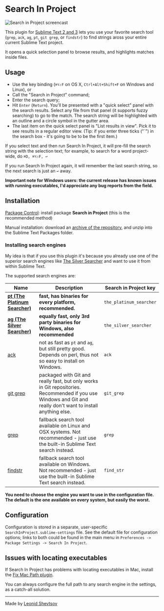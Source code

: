 # Search In Project

![Search in Project screencast](https://raw.githubusercontent.com/leonid-shevtsov/SearchInProject_SublimeText/screencast/screencast.gif)

This plugin for [Sublime Text 2 and 3](http://www.sublimetext.com/) lets you use your favorite search tool (`grep`, `ack`, `ag`, `pt`, `git grep`, or `findstr`) to find strings aross your entire current Sublime Text project.

It opens a quick selection panel to browse results, and highlights matches inside files.

## Usage

* Use the key binding (`⌘⌥⇧F` on OS X, `Ctrl+Alt+Shift+F` on Windows and Linux), or
* Call the "Search in Project" command;
* Enter the search query;
* Hit `Enter` (`Return`). You'll be presented with a "quick select" panel with the search results. Select any file from that panel (it supports fuzzy searching) to go to the match. The search string will be highlighted with an outline and a circle symbol in the gutter area.
* The last item on the quick select panel is "List results in view". Pick it to see results in a regular editor view. (Tip: if you enter three ticks ("`") in the search box - it's going to be to be the first item.)

If you select text and then run Search In Project, it will pre-fill the search string with the selection text; for example, to search for a word project-wide, do `⌘D, ⌘⌥⇧F, ↩`

If you run Search In Project again, it will remember the last search string, so the next search is just an `↩` away.

**Important note for Windows users: the current release has known issues with running executables, I'd appreciate any bug reports from the field.**

## Installation

[Package Control](http://sublime.wbond.net): install package **Search in Project** (this is the recommended method)

Manual installation: download an [archive of the repository](https://github.com/leonid-shevtsov/SearchInProject_SublimeText/archive/master.zip), and unzip into the Sublime Text Packages folder.

### Installing search engines

My idea is that if you use this plugin it's because you already use one of the superior search engines like [The Silver Searcher](https://github.com/ggreer/the_silver_searcher) and want to use it from within Sublime Text.

The supported search engines are:

Name | Description | Search in Project key 
---- | ----------- | ---------------------
**[pt (The Platinum Searcher)](https://github.com/monochromegane/the_platinum_searcher)** | **fast, has binaries for every platform, recommended.** | `the_platinum_searcher`
**[ag (The Silver Searcher)](http://geoff.greer.fm/ag/)** | **equally fast, only 3rd party binaries for Windows, also recommended** | `the_silver_searcher`
[ack](http://beyondgrep.com/) | not as fast as `pt` and `ag`, but still pretty good. Depends on perl, thus not so easy to install on Windows. | `ack`
[git grep](http://git-scm.com/docs/git-grep) | packaged with Git and really fast, but only works in Git repositories. Recommended if you use Windows and Git and really don't want to install anything else. | `git_grep`
[grep](https://en.wikipedia.org/wiki/Grep) | fallback search tool available on Linux and OSX systems. Not recommended - just use the built-in Sublime Text search instead. | `grep`
[findstr](https://technet.microsoft.com/en-us/library/Bb490907.aspx) | fallback search tool available on Windows. Not recommended - just use the built-in Sublime Text search instead. | `find_str`

**You need to choose the engine you want to use in the configuration file. The default is the one available on every system, but easily the worst.**

## Configuration

Configuration is stored in a separate, user-specific `SearchInProject.sublime-settings` file. See the default file for configuration options; links to both could be
found in the main menu in `Preferences -> Package Settings -> Search In Project`.

## Issues with locating executables

If Search In Project has problems with locating executables in Mac, install the [Fix Mac Path plugin](https://github.com/int3h/SublimeFixMacPath).

You can always configure the full path to any search engine in the settings, as a catch-all solution.

* * *

Made by [Leonid Shevtsov](http://leonid.shevtsov.me)
